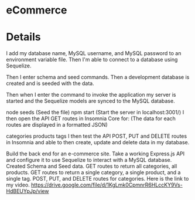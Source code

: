 # eCommerce

# Details 
I add my database name, MySQL username, and MySQL password to an environment variable file. Then I'm able to connect to a database using Sequelize.

Then I enter schema and seed commands. Then a development database is created and is seeded with the data.

Then when I enter the command to invoke the application my server is started and the Sequelize models are synced to the MySQL database.

node seeds (Seed the file)
npm start (Start the server in localhost:3001/)
I then open the API GET routes in Insomnia Core for: (The data for each routes are displayed in a formatted JSON)

categories
products
tags
I then test the API POST, PUT and DELETE routes in Insomnia and able to then create, update and delete data in my database.

Build the back end for an e-commerce site. Take a working Express.js API and configure it to use Sequelize to interact with a MySQL database.
Created Schema and Seed data.
GET routes to return all categories, all products.
GET routes to return a single category, a single product, and a single tag.
POST, PUT, and DELETE routes for categories.
Here is the link to my video.
https://drive.google.com/file/d/1KgLmk0CpmnrR6HLccKY9Vs-HdBEUYpJp/view
